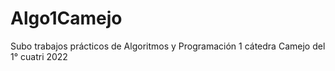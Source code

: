# Algo1Camejo
Subo trabajos prácticos de Algoritmos y Programación 1 cátedra Camejo del 1° cuatri 2022
